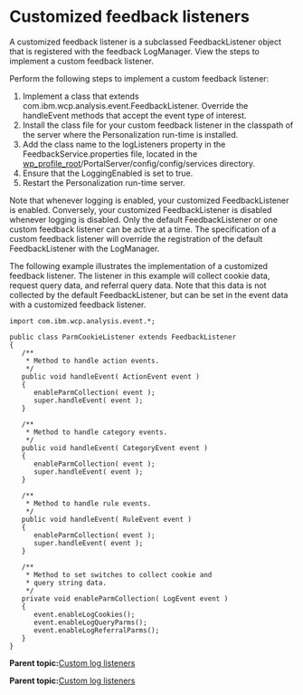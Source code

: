 # Customized feedback listeners 

A customized feedback listener is a subclassed FeedbackListener object that is registered with the feedback LogManager. View the steps to implement a custom feedback listener.

Perform the following steps to implement a custom feedback listener:

1.  Implement a class that extends com.ibm.wcp.analysis.event.FeedbackListener. Override the handleEvent methods that accept the event type of interest.
2.  Install the class file for your custom feedback listener in the classpath of the server where the Personalization run-time is installed.
3.  Add the class name to the logListeners property in the FeedbackService.properties file, located in the [wp\_profile\_root](../reference/wpsdirstr.md#wp_profile_root)/PortalServer/config/config/services directory.
4.  Ensure that the LoggingEnabled is set to true.
5.  Restart the Personalization run-time server.

Note that whenever logging is enabled, your customized FeedbackListener is enabled. Conversely, your customized FeedbackListener is disabled whenever logging is disabled. Only the default FeedbackListener or one custom feedback listener can be active at a time. The specification of a custom feedback listener will override the registration of the default FeedbackListener with the LogManager.

The following example illustrates the implementation of a customized feedback listener. The listener in this example will collect cookie data, request query data, and referral query data. Note that this data is not collected by the default FeedbackListener, but can be set in the event data with a customized feedback listener.

```
import com.ibm.wcp.analysis.event.*;

public class ParmCookieListener extends FeedbackListener
{
   /**
    * Method to handle action events.
    */ 
   public void handleEvent( ActionEvent event )
   {
      enableParmCollection( event );
      super.handleEvent( event );
   }

   /**
    * Method to handle category events.
    */ 
   public void handleEvent( CategoryEvent event )
   {
      enableParmCollection( event );
      super.handleEvent( event );
   }

   /**
    * Method to handle rule events.
    */  
   public void handleEvent( RuleEvent event )
   {
      enableParmCollection( event );
      super.handleEvent( event );
   }

   /**
    * Method to set switches to collect cookie and
    * query string data.
    */
   private void enableParmCollection( LogEvent event )
   {
      event.enableLogCookies();
      event.enableLogQueryParms();
      event.enableLogReferralParms();
   }
}

```

**Parent topic:**[Custom log listeners ](../pzn/pzn_custom_log_listeners.md)

**Parent topic:**[Custom log listeners ](../pzn/pzn_custom_log_listeners.md)

